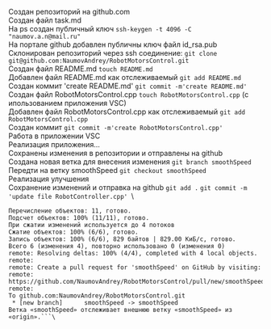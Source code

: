 Создан репозиторий на github.com\
Создан файл task.md\
На ps создан публичный ключ ```ssh-keygen -t 4096 -C "naumov.a.n@mail.ru"```\
На портале github добавлен публичны ключ файл id_rsa.pub\
Склонирован репозиторий через ssh соединение: ```git clone git@github.com:NaumovAndrey/RobotMotorsControl.git```\
Создан файл README.md ```touch README.md```\
Добавлен файл README.md как отслеживаемый ```git add README.md```\
Создан коммит 'create README.md' ```git commit -m'create README.md'```\
Создан файл RobotMotorsControl.cpp ```touch RobotMotorsControl.cpp``` (с ипользованием приложения VSC)\
Добавлен файл RobotMotorsControl.cpp как отслеживаемый ```git add RobotMotorsControl.cpp```\
Создан коммит ```git commit -m'create RobotMotorsControl.cpp'```\
Работа в приложении VSC\
Реализация приложения...\
Сохранены изменения в репозитории и отправлены на github\
Создана новая ветка для внесения изменения ```git branch smoothSpeed```\
Передти на ветку smoothSpeed ```git checkout smoothSpeed```\
Реализация улучшения\
Сохранение изменений и отправка на github ```git add .``` ```git commit -m 'update file RobotController.cpp' ```\
```naumov@pc-home:~/Documents/skillbox/git/git_/RobotMotorsControl/RobotMotorsControl$ git push --set-upstream origin smoothSpeed
Перечисление объектов: 11, готово.
Подсчет объектов: 100% (11/11), готово.
При сжатии изменений используется до 4 потоков
Сжатие объектов: 100% (6/6), готово.
Запись объектов: 100% (6/6), 829 байтов | 829.00 КиБ/с, готово.
Всего 6 (изменения 4), повторно использовано 0 (изменения 0)
remote: Resolving deltas: 100% (4/4), completed with 4 local objects.
remote: 
remote: Create a pull request for 'smoothSpeed' on GitHub by visiting:
remote:      https://github.com/NaumovAndrey/RobotMotorsControl/pull/new/smoothSpeed
remote: 
To github.com:NaumovAndrey/RobotMotorsControl.git
 * [new branch]      smoothSpeed -> smoothSpeed
Ветка «smoothSpeed» отслеживает внешнюю ветку «smoothSpeed» из «origin».```\
